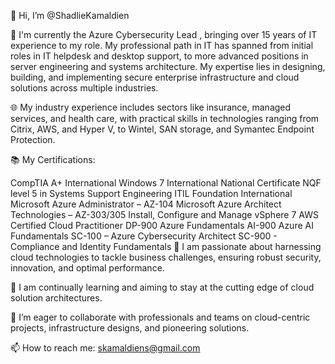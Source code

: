 👋 Hi, I’m @ShadlieKamaldien

🔧 I'm currently the Azure Cybersecurity Lead , bringing over 15 years of IT experience to my role. My professional path in IT has spanned from initial roles in IT helpdesk and desktop support, to more advanced positions in server engineering and systems architecture. My expertise lies in designing, building, and implementing secure enterprise infrastructure and cloud solutions across multiple industries.

🌐 My industry experience includes sectors like insurance, managed services, and health care, with practical skills in technologies ranging from Citrix, AWS, and Hyper V, to Wintel, SAN storage, and Symantec Endpoint Protection.

📚 My Certifications:

CompTIA A+ International
Windows 7 International
National Certificate NQF level 5 in Systems Support Engineering
ITIL Foundation International
Microsoft Azure Administrator – AZ-104
Microsoft Azure Architect Technologies – AZ-303/305
Install, Configure and Manage vSphere 7
AWS Certified Cloud Practitioner
DP-900 Azure Fundamentals
AI-900 Azure AI Fundamentals
SC-100 – Azure Cybersecurity Architect
SC-900 - Compliance and Identity Fundamentals
👀 I am passionate about harnessing cloud technologies to tackle business challenges, ensuring robust security, innovation, and optimal performance.

🌱 I am continually learning and aiming to stay at the cutting edge of cloud solution architectures.

💞️ I’m eager to collaborate with professionals and teams on cloud-centric projects, infrastructure designs, and pioneering solutions.

📫 How to reach me: skamaldiens@gmail.com
